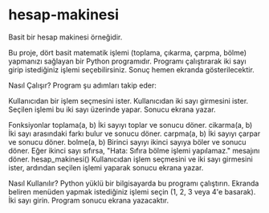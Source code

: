 # hesap-makinesi
Basit bir hesap makinesi örneğidir.

Bu proje, dört basit matematik işlemi (toplama, çıkarma, çarpma, bölme) yapmanızı sağlayan bir Python programıdır. Programı çalıştırarak iki sayı girip istediğiniz işlemi seçebilirsiniz. Sonuç hemen ekranda gösterilecektir.

Nasıl Çalışır?
Program şu adımları takip eder:

Kullanıcıdan bir işlem seçmesini ister.
Kullanıcıdan iki sayı girmesini ister.
Seçilen işlemi bu iki sayı üzerinde yapar.
Sonucu ekrana yazar.

Fonksiyonlar
toplama(a, b)
İki sayıyı toplar ve sonucu döner.
cikarma(a, b)
İki sayı arasındaki farkı bulur ve sonucu döner.
carpma(a, b)
İki sayıyı çarpar ve sonucu döner.
bolme(a, b)
Birinci sayıyı ikinci sayıya böler ve sonucu döner. Eğer ikinci sayı sıfırsa, "Hata: Sıfıra bölme işlemi yapılamaz." mesajını döner.
hesap_makinesi()
Kullanıcıdan işlem seçmesini ve iki sayı girmesini ister, ardından seçilen işlemi yaparak sonucu ekrana yazar.

Nasıl Kullanılır?
Python yüklü bir bilgisayarda bu programı çalıştırın.
Ekranda beliren menüden yapmak istediğiniz işlemi seçin (1, 2, 3 veya 4'e basarak).
İki sayı girin.
Program sonucu ekrana yazacaktır.
